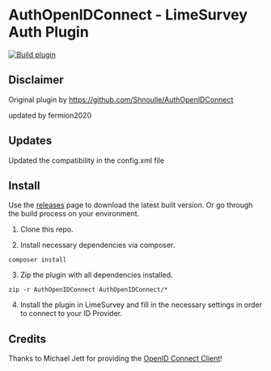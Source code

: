 # AuthOpenIDConnect - LimeSurvey Auth Plugin

[![Build plugin](https://github.com/fermion2020/AuthOpenIDConnect/actions/workflows/build.yml/badge.svg)](https://github.com/fermion2020/AuthOpenIDConnect/actions/workflows/build.yml)

## Disclaimer
Original plugin by https://github.com/Shnoulle/AuthOpenIDConnect

updated by fermion2020

## Updates
Updated the compatibility in the config.xml file

## Install

Use the [releases](https://github.com/fermion2020/AuthOpenIDConnect/releases) page to download the latest built version. Or go through the build process on your environment.

1. Clone this repo.

2. Install necessary dependencies via composer.
```
composer install
```

3. Zip the plugin with all dependencies installed.
```
zip -r AuthOpenIDConnect AuthOpenIDConnect/*
```

4. Install the plugin in LimeSurvey and fill in the necessary settings in order to connect to your ID Provider.

## Credits
Thanks to Michael Jett for providing the [OpenID Connect Client](https://github.com/jumbojett/OpenID-Connect-PHP)!
